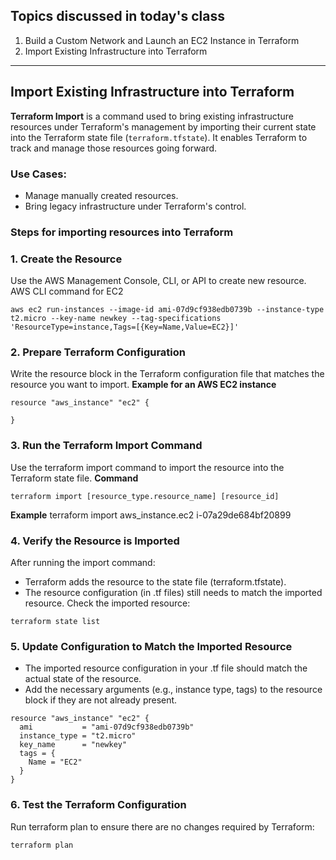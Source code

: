 Topics discussed in today's class
-----------------------------------------
1. Build a Custom Network and Launch an EC2 Instance in Terraform
2. Import Existing Infrastructure into Terraform
----------------------------------------------------------------------------------
## Import Existing Infrastructure into Terraform
**Terraform Import** is a command used to bring existing infrastructure resources under Terraform's management by importing their current state into the Terraform state file (`terraform.tfstate`). It enables Terraform to track and manage those resources going forward.

### Use Cases:
- Manage manually created resources.
- Bring legacy infrastructure under Terraform's control.

### Steps for importing resources into Terraform

### 1. Create the Resource
Use the AWS Management Console, CLI, or API to create new resource.
AWS CLI command for EC2 
```
aws ec2 run-instances --image-id ami-07d9cf938edb0739b --instance-type t2.micro --key-name newkey --tag-specifications 'ResourceType=instance,Tags=[{Key=Name,Value=EC2}]'
```

### 2. Prepare Terraform Configuration
Write the resource block in the Terraform configuration file that matches the resource you want to import.
**Example for an AWS EC2 instance**

```
resource "aws_instance" "ec2" {
  
}
```

### 3. Run the Terraform Import Command
Use the terraform import command to import the resource into the Terraform state file.
**Command**
```
terraform import [resource_type.resource_name] [resource_id]
```
**Example**
terraform import aws_instance.ec2 i-07a29de684bf20899

### 4. Verify the Resource is Imported
After running the import command:
- Terraform adds the resource to the state file (terraform.tfstate).
- The resource configuration (in .tf files) still needs to match the imported resource.
Check the imported resource:
```
terraform state list
```
### 5. Update Configuration to Match the Imported Resource
- The imported resource configuration in your .tf file should match the actual state of the resource.
- Add the necessary arguments (e.g., instance type, tags) to the resource block if they are not already present.
```
resource "aws_instance" "ec2" {
  ami           = "ami-07d9cf938edb0739b"
  instance_type = "t2.micro"
  key_name      = "newkey"
  tags = {
    Name = "EC2"
  }
}
```
### 6. Test the Terraform Configuration
Run terraform plan to ensure there are no changes required by Terraform:
```
terraform plan
```